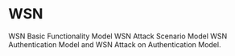 # WSN
WSN Basic Functionality Model    WSN Attack Scenario Model     WSN Authentication Model and    WSN Attack on Authentication Model.
